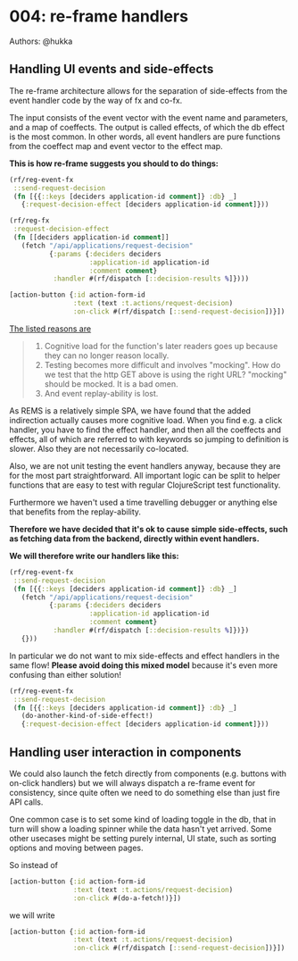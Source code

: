 # 004: re-frame handlers

Authors: @hukka

## Handling UI events and side-effects

The re-frame architecture allows for the separation of side-effects from the event handler code by the way of fx and co-fx.

The input consists of the event vector with the event name and parameters, and a map of coeffects. The output is called effects, of which the db effect is the most common. In other words, all event handlers are pure functions from the coeffect map and event vector to the effect map.

**This is how re-frame suggests you should to do things:**

```clojure
(rf/reg-event-fx
 ::send-request-decision
 (fn [{{::keys [deciders application-id comment]} :db} _]
   {:request-decision-effect [deciders application-id comment]}))             ; second indirection

(rf/reg-fx
 :request-decision-effect
 (fn [[deciders application-id comment]]
   (fetch "/api/applications/request-decision"                                ; the actual code
          {:params {:deciders deciders
                    :application-id application-id
                    :comment comment}
           :handler #(rf/dispatch [::decision-results %]})))

[action-button {:id action-form-id
                :text (text :t.actions/request-decision)
                :on-click #(rf/dispatch [::send-request-decision])}])         ; first indirection
```

[The listed reasons are](https://github.com/Day8/re-frame/blob/master/docs/EffectfulHandlers.md#bad-why)

> 1. Cognitive load for the function's later readers goes up because they can no longer reason locally.
> 2. Testing becomes more difficult and involves "mocking". How do we test that the http GET above is using the right URL? "mocking" should be mocked. It is a bad omen.
> 3. And event replay-ability is lost.

As REMS is a relatively simple SPA, we have found that the added indirection actually causes more cognitive load. When you find e.g. a click handler, you have to find the effect handler, and then all the coeffects and effects, all of which are referred to with keywords so jumping to definition is slower. Also they are not necessarily co-located.

Also, we are not unit testing the event handlers anyway, because they are for the most part straightforward. All important logic can be split to helper functions that are easy to test with regular ClojureScript test functionality.

Furthermore we haven't used a time travelling debugger or anything else that benefits from the replay-ability.

**Therefore we have decided that it's ok to cause simple side-effects, such as fetching data from the backend, directly within event handlers.**

**We will therefore write our handlers like this:**

```clojure
(rf/reg-event-fx
 ::send-request-decision
 (fn [{{::keys [deciders application-id comment]} :db} _]
   (fetch "/api/applications/request-decision"
          {:params {:deciders deciders
                    :application-id application-id
                    :comment comment}
           :handler #(rf/dispatch [::decision-results %]})})
   {}))
```

In particular we do not want to mix side-effects and effect handlers in the same flow! **Please avoid doing this mixed model** because it's even more confusing than either solution!

```clojure
(rf/reg-event-fx
 ::send-request-decision
 (fn [{{::keys [deciders application-id comment]} :db} _]
   (do-another-kind-of-side-effect!)
   {:request-decision-effect [deciders application-id comment]}))
```

## Handling user interaction in components

We could also launch the fetch directly from components (e.g. buttons with on-click handlers)
but we will always dispatch a re-frame event for consistency,
since quite often we need to do something else than just fire API calls.

One common case is to set some kind of loading toggle in the db,
that in turn will show a loading spinner while the data hasn't yet arrived.
Some other usecases might be setting purely internal, UI state,
such as sorting options and moving between pages.

So instead of

```clojure
[action-button {:id action-form-id
                :text (text :t.actions/request-decision)
                :on-click #(do-a-fetch!)}])
```

we will write

```clojure
[action-button {:id action-form-id
                :text (text :t.actions/request-decision)
                :on-click #(rf/dispatch [::send-request-decision])}])
```
